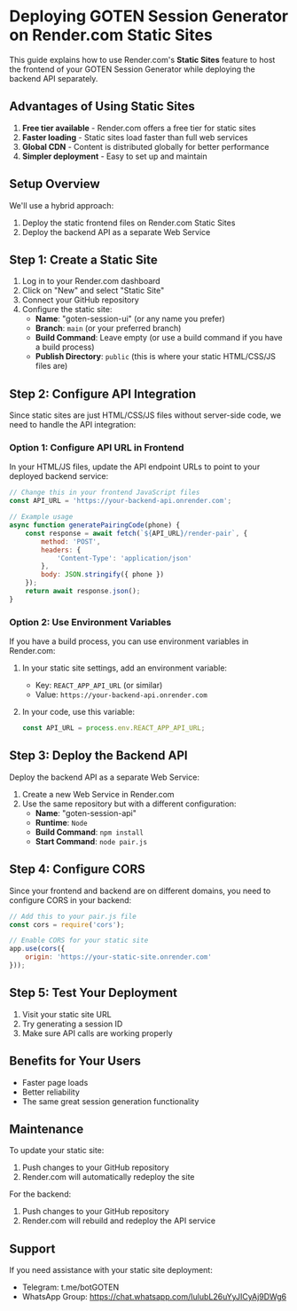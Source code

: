 # Deploying GOTEN Session Generator on Render.com Static Sites

This guide explains how to use Render.com's **Static Sites** feature to host the frontend of your GOTEN Session Generator while deploying the backend API separately.

## Advantages of Using Static Sites

1. **Free tier available** - Render.com offers a free tier for static sites
2. **Faster loading** - Static sites load faster than full web services
3. **Global CDN** - Content is distributed globally for better performance
4. **Simpler deployment** - Easy to set up and maintain

## Setup Overview

We'll use a hybrid approach:
1. Deploy the static frontend files on Render.com Static Sites
2. Deploy the backend API as a separate Web Service

## Step 1: Create a Static Site

1. Log in to your Render.com dashboard
2. Click on "New" and select "Static Site"
3. Connect your GitHub repository
4. Configure the static site:
   - **Name**: "goten-session-ui" (or any name you prefer)
   - **Branch**: `main` (or your preferred branch)
   - **Build Command**: Leave empty (or use a build command if you have a build process)
   - **Publish Directory**: `public` (this is where your static HTML/CSS/JS files are)

## Step 2: Configure API Integration

Since static sites are just HTML/CSS/JS files without server-side code, we need to handle the API integration:

### Option 1: Configure API URL in Frontend

In your HTML/JS files, update the API endpoint URLs to point to your deployed backend service:

```javascript
// Change this in your frontend JavaScript files
const API_URL = 'https://your-backend-api.onrender.com';

// Example usage
async function generatePairingCode(phone) {
    const response = await fetch(`${API_URL}/render-pair`, {
        method: 'POST',
        headers: {
            'Content-Type': 'application/json'
        },
        body: JSON.stringify({ phone })
    });
    return await response.json();
}
```

### Option 2: Use Environment Variables

If you have a build process, you can use environment variables in Render.com:

1. In your static site settings, add an environment variable:
   - Key: `REACT_APP_API_URL` (or similar)
   - Value: `https://your-backend-api.onrender.com`

2. In your code, use this variable:
   ```javascript
   const API_URL = process.env.REACT_APP_API_URL;
   ```

## Step 3: Deploy the Backend API

Deploy the backend API as a separate Web Service:

1. Create a new Web Service in Render.com
2. Use the same repository but with a different configuration:
   - **Name**: "goten-session-api"
   - **Runtime**: `Node`
   - **Build Command**: `npm install`
   - **Start Command**: `node pair.js`

## Step 4: Configure CORS

Since your frontend and backend are on different domains, you need to configure CORS in your backend:

```javascript
// Add this to your pair.js file
const cors = require('cors');

// Enable CORS for your static site
app.use(cors({
    origin: 'https://your-static-site.onrender.com'
}));
```

## Step 5: Test Your Deployment

1. Visit your static site URL
2. Try generating a session ID
3. Make sure API calls are working properly

## Benefits for Your Users

- Faster page loads
- Better reliability
- The same great session generation functionality

## Maintenance

To update your static site:
1. Push changes to your GitHub repository
2. Render.com will automatically redeploy the site

For the backend:
1. Push changes to your GitHub repository
2. Render.com will rebuild and redeploy the API service

## Support

If you need assistance with your static site deployment:
- Telegram: t.me/botGOTEN
- WhatsApp Group: https://chat.whatsapp.com/IulubL26uYyJICyAj9DWg6 